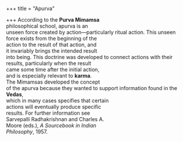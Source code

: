 +++
title = "Apurva"

+++
According to the **Purva Mimamsa**  
philosophical school, apurva is an  
unseen force created by action—particularly ritual action. This unseen  
force exists from the beginning of the  
action to the result of that action, and  
it invariably brings the intended result  
into being. This doctrine was developed to connect actions with their  
results, particularly when the result  
came some time after the initial action,  
and is especially relevant to **karma**.  
The Mimamsas developed the concept  
of the apurva because they wanted to support information found in the **Vedas**,  
which in many cases specifies that certain  
actions will eventually produce specific  
results. For further information see  
Sarvepalli Radhakrishnan and Charles A.  
Moore (eds.), *A Sourcebook in Indian*  
*Philosophy*, 1957.